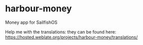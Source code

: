 # harbour-money
Money app for SailfishOS

Help me with the translations: they can be found here: https://hosted.weblate.org/projects/harbour-money/translations/
